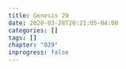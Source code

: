 ```yaml
---
title: Genesis 29
date: 2020-03-28T20:21:05-04:00
categories: []
tags: []
chapter: "029"
inprogress: false
---
```


